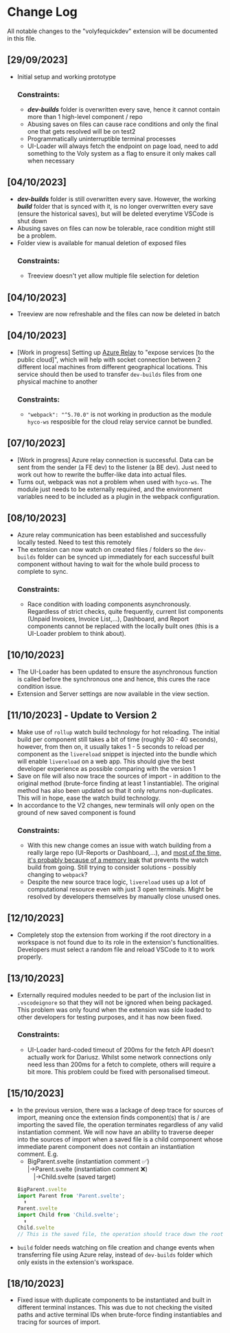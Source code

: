# Change Log

All notable changes to the "volyfequickdev" extension will be documented in this file.

## [29/09/2023]

- Initial setup and working prototype<br />
  ### Constraints:
    - <b><i>dev-builds</i></b> folder is overwritten every save, hence it cannot contain more than 1 high-level component / repo
    - Abusing saves on files can cause race conditions and only the final one that gets resolved will be on test2
    - Programmatically uninterruptible terminal processes
    - UI-Loader will always fetch the endpoint on page load, need to add something to the Voly system as a flag to ensure it only makes call when necessary
## [04/10/2023]
- <b><i>dev-builds</i></b> folder is still overwritten every save. However, the working <b><i>build</i></b> folder that is synced with it, is no longer overwritten every save (ensure the historical saves), but will be deleted everytime VSCode is shut down
- Abusing saves on files can now be tolerable, race condition might still be a problem.
- Folder view is available for manual deletion of exposed files<br />
  ### Constraints:
    - Treeview doesn't yet allow multiple file selection for deletion
## [04/10/2023]
- Treeview are now refreshable and the files can now be deleted in batch
## [04/10/2023]
- [Work in progress] Setting up [Azure Relay](https://learn.microsoft.com/en-us/azure/azure-relay/relay-what-is-it) to "expose services [to the public cloud]", which will help with socket connection between 2 different local machines from different geographical locations. This service should then be used to transfer ```dev-builds``` files from one physical machine to another<br />
  ### Constraints:
    - ```"webpack": "^5.70.0"``` is not working in production as the module ```hyco-ws``` resposible for the cloud relay service cannot be bundled.
## [07/10/2023]
- [Work in progress] Azure relay connection is successful. Data can be sent from the sender (a FE dev) to the listener (a BE dev). Just need to work out how to rewrite the buffer-like data into actual files.
- Turns out, webpack was not a problem when used with ```hyco-ws```. The module just needs to be externally required, and the environment variables need to be included as a plugin in the webpack configuration.
## [08/10/2023]
- Azure relay communication has been established and successfully locally tested. Need to test this remotely
- The extension can now watch on created files / folders so the ```dev-builds``` folder can be synced up immediately for each successful built component without having to wait for the whole build process to complete to sync.<br />
  ### Constraints:
    - Race condition with loading components asynchronously. Regardless of strict checks, quite frequently, current list components (Unpaid Invoices, Invoice List,...), Dashboard, and Report components cannot be replaced with the locally built ones (this is a UI-Loader problem to think about).
## [10/10/2023]
- The UI-Loader has been updated to ensure the asynchronous function is called before the synchronous one and hence, this cures the race condition issue.
- Extension and Server settings are now available in the view section.
## [11/10/2023] - Update to Version 2
- Make use of ```rollup``` watch build technology for hot reloading. The initial build per component still takes a bit of time (roughly 30 - 40 seconds), however, from then on, it usually takes 1 - 5 seconds to reload per component as the ```livereload``` snippet is injected into the bundle which will enable ```livereload``` on a web app. This should give the best developer experience as possible comparing with the version 1
- Save on file will also now trace the sources of import - in addition to the original method (brute-force finding at least 1 instantiable). The original method has also been updated so that it only returns non-duplicates. This will in hope, ease the watch build technology.
- In accordance to the V2 changes, new terminals will only open on the ground of new saved component is found<br />
  ### Constraints:
    - With this new change comes an issue with watch building from a really large repo (UI-Reports or Dashboard,...), and [most of the time, it's probably because of a memory leak](https://stackoverflow.com/questions/53230823/fatal-error-ineffective-mark-compacts-near-heap-limit-allocation-failed-javas) that prevents the watch build from going. Still trying to consider solutions - possibly changing to ```webpack```?
    - Despite the new source trace logic, ```livereload``` uses up a lot of computational resource even with just 3 open terminals. Might be resolved by developers themselves by manually close unused ones.
## [12/10/2023]
- Completely stop the extension from working if the root directory in a workspace is not found due to its role in the extension's functionalities. Developers must select a random file and reload VSCode to it to work properly.
## [13/10/2023]
- Externally required modules needed to be part of the inclusion list in ```.vscodeignore``` so that they will not be ignored when being packaged. This problem was only found when the extension was side loaded to other developers for testing purposes, and it has now been fixed.<br />
  ### Constraints:
    - UI-Loader hard-coded timeout of 200ms for the fetch API doesn’t actually work for Dariusz. Whilst some network connections only need less than 200ms for a fetch to complete, others will require a bit more. This problem could be fixed with personalised timeout.
## [15/10/2023]
- In the previous version, there was a lackage of deep trace for sources of import, meaning once the extension finds component(s) that is / are importing the saved file, the operation terminates regardless of any valid instantiation comment. We will now have an ability to traverse deeper into the sources of import when a saved file is a child component whose immediate parent component does not contain an instantiation comment. E.g.<br />
  - BigParent.svelte (instantiation comment ✅)<br />
  |->Parent.svelte (instantiation comment ❌)<br />
    &emsp;|->Child.svelte (saved target)
  ```typescript
  BigParent.svelte
  import Parent from 'Parent.svelte';
    ⬆️
  Parent.svelte
  import Child from 'Child.svelte';
    ⬆️
  Child.svelte
  // This is the saved file, the operation should trace down the root where instantiation comment will be found...
  ```
- ```build``` folder needs watching on file creation and change events when transferring file using Azure relay, instead of ```dev-builds``` folder which only exists in the extension's workspace.
## [18/10/2023]
- Fixed issue with duplicate components to be instantiated and built in different terminal instances. This was due to not checking the visited paths and active terminal IDs when brute-force finding instantiables and tracing for sources of import.
<br />
